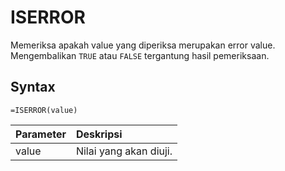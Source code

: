 # ISERROR

Memeriksa apakah value yang diperiksa merupakan error value. Mengembalikan `TRUE` atau `FALSE` tergantung hasil pemeriksaan.

## Syntax

```text
=ISERROR(value)
```

| Parameter | Deskripsi |
| :--- | :--- |
| value | Nilai yang akan diuji. |

